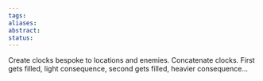 ```yaml
---
tags: 
aliases: 
abstract: 
status:
---
```


Create clocks bespoke to locations and enemies. Concatenate clocks. First gets filled, light consequence, second gets filled, heavier consequence...